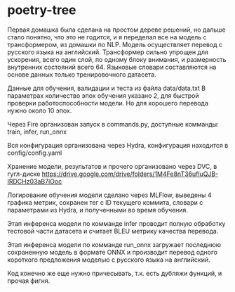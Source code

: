 # poetry-tree

Первая домашка была сделана на простом дереве решений, но дальше стало понятно, что это не годится, и я переделал все на модель с трансформером, из домашки по NLP.
Модель осуществляет перевод с русского языка на английский. Трансформер сильно упрощен для ускорения, всего один слой, по одному блоку внимания, и размерность внутренних состояний всего 64. Языковые словари составляются на основе данных только тренировочного датасета.

Данные для обучения, валидации и теста из файла data/data.txt
В параметрах количество эпох обучения указано 2, для быстрой проверки работоспособности модели. Но для хорошего перевода нужно около 10 эпох.

Через Fire организован запуск в commands.py, доступные комманды: train, infer, run_onnx

Вся конфигурация организована через Hydra, конфигурация находится в config/config.yaml

Хранение модели, результатов и прочего организовано через DVC, в гугл-диске https://drive.google.com/drive/folders/1M4Fe8nT36ufluQJB-IRDCHz03aB7iOoc

Логирование обучения модели сделано через MLFlow, выведены 4 графика метрик, сохранен тег с ID текущего коммита, словари с параметрами из Hydra, и полученными во время обучения.

Этап инференса модели по комманде infer проводит полную обработку тестовой части датасета и считает BLEU метрику качества перевода.

Этап инференса модели по комманде run_onnx загружает последнюю сохраненную модель в формате ONNX и производит перевод одного короткого предложения моделью с русского языка на английский.

Код конечно же еще нужно причесывать, т.к. есть дубляжи функций, и прочая фигня.

